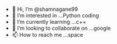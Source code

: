 - 👋 Hi, I’m @shamnagane99
- 👀 I’m interested in ...Python coding
- 🌱 I’m currently learning ...c++
- 💞️ I’m looking to collaborate on ...google
- 📫 How to reach me ...space

<!---
shamnagane99/shamnagane99 is a ✨ special ✨ repository because its `README.md` (this file) appears on your GitHub profile.
You can click the Preview link to take a look at your changes.
--->
